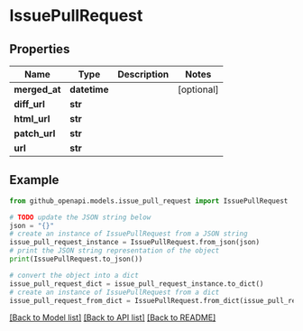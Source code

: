 # IssuePullRequest


## Properties

Name | Type | Description | Notes
------------ | ------------- | ------------- | -------------
**merged_at** | **datetime** |  | [optional] 
**diff_url** | **str** |  | 
**html_url** | **str** |  | 
**patch_url** | **str** |  | 
**url** | **str** |  | 

## Example

```python
from github_openapi.models.issue_pull_request import IssuePullRequest

# TODO update the JSON string below
json = "{}"
# create an instance of IssuePullRequest from a JSON string
issue_pull_request_instance = IssuePullRequest.from_json(json)
# print the JSON string representation of the object
print(IssuePullRequest.to_json())

# convert the object into a dict
issue_pull_request_dict = issue_pull_request_instance.to_dict()
# create an instance of IssuePullRequest from a dict
issue_pull_request_from_dict = IssuePullRequest.from_dict(issue_pull_request_dict)
```
[[Back to Model list]](../README.md#documentation-for-models) [[Back to API list]](../README.md#documentation-for-api-endpoints) [[Back to README]](../README.md)



